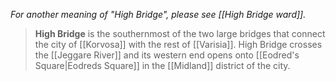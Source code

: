 *For another meaning of "High Bridge", please see [[High Bridge ward]].*
> **High Bridge** is the southernmost of the two large bridges that connect the city of [[Korvosa]] with the rest of [[Varisia]]. High Bridge crosses the [[Jeggare River]] and its western end opens onto [[Eodred's Square|Eodreds Square]] in the [[Midland]] district of the city.








